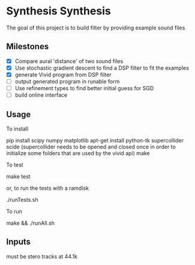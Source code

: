 # Synthesis Synthesis

The goal of this project is to build filter by providing example sound files

## Milestones

- [x] Compare aural 'distance' of two sound files
- [x] Use stochastic gradient descent to find a DSP filter to fit the examples
- [x] generate Vivid program from DSP filter
- [ ] output generated program in runable form
- [ ] Use refinement types to find better initial guess for SGD
- [ ] build online interface

## Usage

To install 

   pip install scipy numpy matplotlib
   apt-get install python-tk supercollider
   scide (supercollider needs to be opened and closed once in order to initialize some folders that are used by the vivid api)
   make

To test

   make test

or, to run the tests with a ramdisk
 
   ./runTests.sh

To run

   make && ./runAll.sh

## Inputs

must be stero tracks at 44.1k
